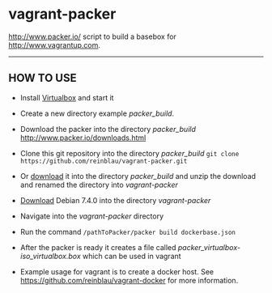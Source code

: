 vagrant-packer
==============

http://www.packer.io/ script to build a basebox for http://www.vagrantup.com.

----------
HOW TO USE
----------

 - Install [Virtualbox](https://www.virtualbox.org/wiki/Downloads, "Virtualbox download page") and start it

 - Create a new directory example *packer_build*.
 
 - Download the packer into the directory *packer_build*
   http://www.packer.io/downloads.html

 - Clone this git repository into the directory *packer_build*
  ``git clone https://github.com/reinblau/vagrant-packer.git``
 - Or [download](https://github.com/reinblau/vagrant-packer/archive/master.zip, "Direct Link: vagrant-packer Download") it into the directory *packer_build* and unzip the download and renamed the directory into *vagrant-packer*

 - [Download]( http://cdimage.debian.org/debian-cd/7.4.0/amd64/iso-cd/debian-7.4.0-amd64-netinst.iso, "Debian 7.4.0 ISO-Image Download") Debian 7.4.0 into the directory *vagrant-packer*

 - Navigate into the *vagrant-packer* directory
 
 - Run the command
   ``/pathToPacker/packer build dockerbase.json``
 
 - After the packer is ready it creates a file called *packer_virtualbox-iso_virtualbox.box* which can be used in vagrant
 
 - Example usage for vagrant is to create a docker host. See https://github.com/reinblau/vagrant-docker for more information.
